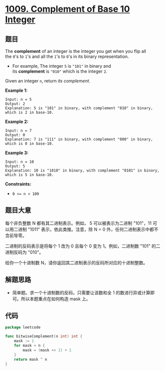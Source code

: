 # [1009. Complement of Base 10 Integer](https://leetcode.com/problems/complement-of-base-10-integer/)


## 题目

The **complement** of an integer is the integer you get when you flip all the `0`'s to `1`'s and all the `1`'s to `0`'s in its binary representation.

- For example, The integer `5` is `"101"` in binary and its **complement** is `"010"` which is the integer `2`.

Given an integer `n`, return *its complement*.

**Example 1:**

```
Input: n = 5
Output: 2
Explanation: 5 is "101" in binary, with complement "010" in binary, which is 2 in base-10.

```

**Example 2:**

```
Input: n = 7
Output: 0
Explanation: 7 is "111" in binary, with complement "000" in binary, which is 0 in base-10.

```

**Example 3:**

```
Input: n = 10
Output: 5
Explanation: 10 is "1010" in binary, with complement "0101" in binary, which is 5 in base-10.

```

**Constraints:**

- `0 <= n < 109`

## 题目大意

每个非负整数 N 都有其二进制表示。例如， 5 可以被表示为二进制 "101"，11 可以用二进制 "1011" 表示，依此类推。注意，除 N = 0 外，任何二进制表示中都不含前导零。

二进制的反码表示是将每个 1 改为 0 且每个 0 变为 1。例如，二进制数 "101" 的二进制反码为 "010"。

给你一个十进制数 N，请你返回其二进制表示的反码所对应的十进制整数。

## 解题思路

- 简单题。求一个十进制数的反码，只需要让该数和全 1 的数进行异或计算即可。所以本题重点在如何构造 mask 上。

## 代码

```go
package leetcode

func bitwiseComplement(n int) int {
    mask := 1 
    for mask < n {
        mask = (mask << 1) + 1
    }
    return mask ^ n
}
```
